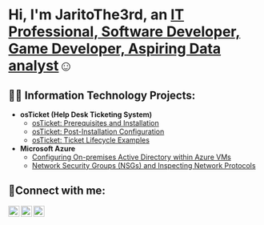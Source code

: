 <h1>Hi, I'm JaritoThe3rd, an <a href="https://linkedin.com/in/Josh">IT Professional, Software Developer, Game Developer, Aspiring Data analyst</a>☺</h1>

<h2>👨‍💻 Information Technology Projects:</h2>

- <b>osTicket (Help Desk Ticketing System)</b>
  - [osTicket: Prerequisites and Installation]((https://github.com/JaritoThe3rd/osTicket-Prerequisites-and-Installation))
  - [osTicket: Post-Installation Configuration](https://github.com/JaritoThe3rd/osTicket-Post-Installation-Configuration/tree/main)
  - [osTicket: Ticket Lifecycle Examples](https://github.com/JaritoThe3rd/osTicket-Ticket-Lifecycle-Examples)
- <b>Microsoft Azure</b>
  - [Configuring On-premises Active Directory within Azure VMs](https://github.com/JaritoThe3rd/Configuring-On-premises-Active-Directory-within-Azure-VMs/tree/main)
  - [Network Security Groups (NSGs) and Inspecting Network Protocols](https://github.com/JaritoThe3rd/Network-Security-Groups-NSGs-and-Inspecting-Network-Protocols)

<h2>🤳Connect with me:</h2>

[<img align="left" alt="(https://x.com/jaritogaming) | Twitter" width="22px" src="https://cdn.jsdelivr.net/npm/simple-icons@v3/icons/twitter.svg" />][twitter/X]
[<img align="left" alt="[adamos-gabriel-jarito-95322221b](https://www.linkedin.com/in/adamos-gabriel-jarito-95322221b/) | LinkedIn" width="22px" src="https://cdn.jsdelivr.net/npm/simple-icons@v3/icons/linkedin.svg" />][linkedin]
[<img align="left" alt="lizadam21 | Instagram" width="22px" src="https://cdn.jsdelivr.net/npm/simple-icons@v3/icons/instagram.svg" />][instagram]

[twitter/X]: https://x.com/jaritogaming
[instagram]: https://www.instagram.com/lizadam21/
[linkedin]: https://www.linkedin.com/in/adamos-gabriel-jarito-95322221b/
